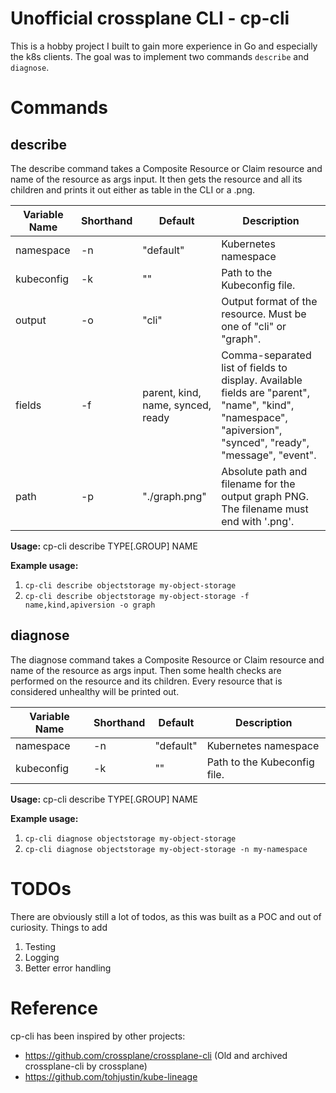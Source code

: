 # Unofficial crossplane CLI - cp-cli
This is a hobby project I built to gain more experience in Go and especially the k8s clients. The goal was to implement two commands `describe` and `diagnose`.

# Commands
## describe
The describe command takes a Composite Resource or Claim resource and name of the resource as args input. It then gets the resource and all its children and prints it out either as table in the CLI or a .png.


| Variable Name  | Shorthand | Default   | Description                                                                                           |
|----------------|-----------|-----------|-------------------------------------------------------------------------------------------------------|
| namespace      | -n        | "default" | Kubernetes namespace                                                                                  |
| kubeconfig     | -k        | ""        | Path to the Kubeconfig file.                                                                         |
| output         | -o        | "cli"     | Output format of the resource. Must be one of "cli" or "graph".                                      |
| fields         | -f        | parent, kind, name, synced, ready   | Comma-separated list of fields to display. Available fields are "parent", "name", "kind", "namespace", "apiversion", "synced", "ready", "message", "event". |
| path           | -p        | "./graph.png" | Absolute path and filename for the output graph PNG. The filename must end with '.png'.             |

**Usage:** cp-cli describe TYPE[.GROUP] NAME 

**Example usage:**
1. `cp-cli describe objectstorage my-object-storage`
2. `cp-cli describe objectstorage my-object-storage -f name,kind,apiversion -o graph`

## diagnose
The diagnose command takes a Composite Resource or Claim resource and name of the resource as args input. Then some health checks are performed on the resource and its children. Every resource that is considered unhealthy will be printed out. 

| Variable Name  | Shorthand | Default   | Description                                                                                           |
|----------------|-----------|-----------|-------------------------------------------------------------------------------------------------------|
| namespace      | -n        | "default" | Kubernetes namespace                                                                                  |
| kubeconfig     | -k        | ""        | Path to the Kubeconfig file.                                                                         |

**Usage:** cp-cli describe TYPE[.GROUP] NAME 

**Example usage:**
1. `cp-cli diagnose objectstorage my-object-storage`
2. `cp-cli diagnose objectstorage my-object-storage -n my-namespace`

# TODOs
There are obviously still a lot of todos, as this was built as a POC and out of curiosity. Things to add

1. Testing
2. Logging
3. Better error handling

# Reference
cp-cli has been inspired by other projects:
- https://github.com/crossplane/crossplane-cli (Old and archived crossplane-cli by crossplane)
- https://github.com/tohjustin/kube-lineage 

